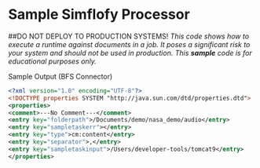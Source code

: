 # Sample Simflofy Processor

##DO NOT DEPLOY TO PRODUCTION SYSTEMS!
_This code shows how to execute a runtime against documents in a job. It poses a significant risk to your system and should not be used in production. This **sample** code is for educational purposes only._

Sample Output (BFS Connector)

```xml
<?xml version="1.0" encoding="UTF-8"?>
<!DOCTYPE properties SYSTEM "http://java.sun.com/dtd/properties.dtd">
<properties>
<comment>---No Comment---</comment>
<entry key="folderpath">/Documents/demo/nasa_demo/audio</entry>
<entry key="sampletaskerr"></entry>
<entry key="type">cm:content</entry>
<entry key="separator">,</entry>
<entry key="sampletaskinput">/Users/developer-tools/tomcat9</entry>
</properties>
```
